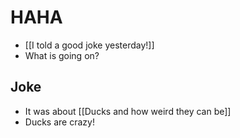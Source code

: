 # HAHA
- [[I told a good joke yesterday!]]
- What is going on?

## Joke
- It was about [[Ducks 
and how weird they can be]]
- Ducks are crazy!